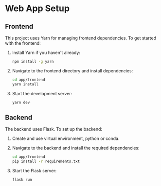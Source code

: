 # Web App Setup

## Frontend

This project uses Yarn for managing frontend dependencies. To get started with the frontend:

1. Install Yarn if you haven't already:
    ```sh
    npm install -g yarn
    ```

2. Navigate to the frontend directory and install dependencies:
    ```sh
    cd app/frontend
    yarn install
    ```

3. Start the development server:
    ```sh
    yarn dev
    ```

## Backend

The backend uses Flask. To set up the backend:

1. Create and use virtual environment, python or conda.

2. Navigate to the backend and install the required dependencies:
    ```sh
    cd app/frontend
    pip install -r requirements.txt
    ```

3. Start the Flask server:
    ```sh
    flask run
    ```